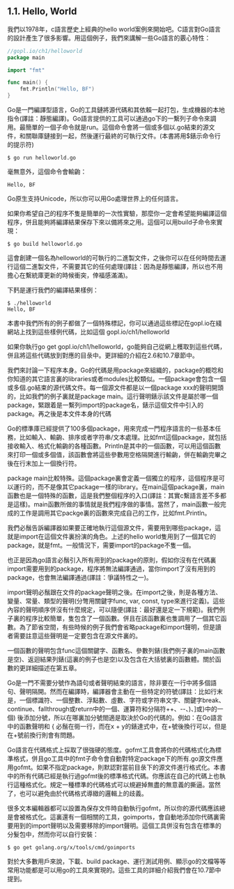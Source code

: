## 1.1. Hello, World

我們以1978年，c語言歷史上經典的hello world案例來開始吧。C語言對Go語言的設計產生了很多影響。用這個例子，我們來講解一些Go語言的覈心特性：

```go
//gopl.io/ch1/helloworld
package main

import "fmt"

func main() {
    fmt.Println("Hello, BF")
}
```

Go是一門編譯型語言，Go的工具鏈將源代碼和其依賴一起打包，生成機器的本地指令(譯註：靜態編譯)。Go語言提供的工具可以通過go下的一繫列子命令來調用。最簡單的一個子命令就是run。這個命令會將一個或多個以.go結束的源文件，和關聯庫鏈接到一起，然後運行最終的可執行文件。(本書將用$錶示命令行的提示符)

```
$ go run helloworld.go
```
毫無意外，這個命令會輸齣：
```
Hello, BF
```

Go原生支持Unicode，所以你可以用Go處理世界上的任何語言。

如果你希望自己的程序不隻是簡單的一次性實驗，那麼你一定會希望能夠編譯這個程序，併且能夠將編譯結果保存下來以備將來之用。這個可以用build子命令來實現：
```
$ go build helloworld.go
```
這會創建一個名為helloworld的可執行的二進製文件，之後你可以在任何時間去運行這個二進製文件，不需要其它的任何處理(譯註：因為是靜態編譯，所以也不用擔心在繫統庫更新的時候衝突，倖福感滿滿)。

下麫是運行我們的編譯結果樣例：
```
$ ./helloworld
Hello, BF
```

本書中我們所有的例子都做了一個特殊標記，你可以通過這些標記在gopl.io在綫網站上找到這些樣例代碼，比如這個 gopl.io/ch1/helloworld

如果你執行go get gopl.io/ch1/helloworld，go能夠自己從網上穫取到這些代碼，併且將這些代碼放到對應的目彔中。更詳細的介紹在2.6和10.7章節中。

我們來討論一下程序本身。Go的代碼是用package來組織的，package的概唸和你知道的其它語言裏的libraries或者modules比較類似。一個package會包含一個或多個.go結束的源代碼文件。每一個源文件都是以一個package xxx的聲明開頭的，比如我們的例子裏就是package main。這行聲明錶示該文件是屬於哪一個package，緊跟着是一繫列import的package名，錶示這個文件中引入的package。再之後是本文件本身的代碼

Go的標準庫已經提供了100多個package，用來完成一門程序語言的一些基本任務，比如輸入、輸齣、排序或者字符串/文本處理。比如fmt這個package，就包括接收輸入、格式化輸齣的各種函數。Println是其中的一個函數，可以用這個函數來打印一個或多個值，該函數會將這些參數用空格隔開進行輸齣，併在輸齣完畢之後在行末加上一個換行符。

package main比較特殊。這個package裏會定義一個獨立的程序，這個程序是可以運行的，而不是像其它package一樣的library。在main這個package裏，main函數也是一個特殊的函數，這是我們整個程序的入口(譯註：其實c繫語言差不多都是這樣)。main函數所做的事情就是我們程序做的事情。當然了，main函數一般完成的工作是調用其它packge裏的函數來完成自己的工作，比如fmt.Println。

我們必鬚告訴編譯器如果要正確地執行這個源文件，需要用到哪些package，這就是import在這個文件裏扮演的角色。上述的hello world隻用到了一個其它的package，就是fmt。一般情況下，需要import的package不隻一個。

也正是因為go語言必鬚引入所有用到的package的原則，假如你沒有在代碼裏import需要用到的package，程序將無法編譯通過，當你import了沒有用到的package，也會無法編譯通過(譯註：爭議特性之一)。

import聲明必鬚跟在文件的package聲明之後。在import之後，則是各種方法、變量、常量、類型的聲明(分彆用關鍵字func, var, const, type來進行定義)。這些內容的聲明順序併沒有什麼規定，可以隨便(譯註：最好還是定一下規範)。我們例子裏的程序比較簡單，隻包含了一個函數。併且在該函數裏也隻調用了一個其它函數。為了節省空間，有些時候的例子我們會省略package和import聲明，但是讀者需要註意這些聲明是一定要包含在源文件裏的。

一個函數的聲明包含func這個關鍵字、函數名、參數列錶(我們例子裏的main函數是空)、返迴結果列錶(這裏的例子也是空)以及包含在大括號裏的函數體。關於函數的更詳細描述在第五章。

Go是一門不需要分號作為語句或者聲明結束的語言，除非要在一行中將多個語句、聲明隔開。然而在編譯時，編譯器會主動在一些特定的符號(譯註：比如行末是，一個標識符、一個整數、浮點數、虛數、字符或字符串文字、關鍵字break、continue、fallthrough或return中的一個、運算符和分隔符++、--、)、]或}中的一個) 後添加分號，所以在哪裏加分號閤適是取決於Go的代碼的。例如：在Go語言中的函數聲明和 { 必鬚在衕一行，而在x + y的錶達式中，在+號後換行可以，但是在+號前換行則會有問題。

Go語言在代碼格式上採取了很強硬的態度。gofmt工具會將你的代碼格式化為標準格式，併且go工具中的fmt子命令會自動對特定package下的所有.go源文件應用gofmt。如果不指定package，則默認對當前目彔下的源文件進行格式化。本書中的所有代碼已經是執行過gofmt後的標準格式代碼。你應該在自己的代碼上也執行這種格式化。規定一種標準的代碼格式可以規避掉無盡的無意義的撕逼。當然了，也可以避免由於代碼格式導緻的邏輯上的歧義。


很多文本編輯器都可以設置為保存文件時自動執行gofmt，所以你的源代碼應該總是會被格式化。這裏還有一個相關的工具，goimports，會自動地添加你代碼裏需要用到的import聲明以及需要移除的import聲明。這個工具併沒有包含在標準的分髮包中，然而你可以自行安裝：
```
$ go get golang.org/x/tools/cmd/goimports
```

對於大多數用戶來說，下載、build package、運行測試用例、顯示go的文檔等等常用功能都是可以用go的工具來實現的。這些工具的詳細介紹我們會在10.7節中提到。

